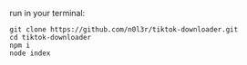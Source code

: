 run in your terminal:

```
git clone https://github.com/n0l3r/tiktok-downloader.git
cd tiktok-downloader
npm i
node index
```

